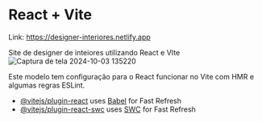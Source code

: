 # React + Vite

Link: https://designer-interiores.netlify.app

Site de designer de inteiores utilizando React e VIte
![Captura de tela 2024-10-03 135220](https://github.com/user-attachments/assets/56381321-ac7a-4d28-9772-3e10e7a8dcd8)

Este modelo tem configuração para o React funcionar no Vite com HMR e algumas regras ESLint.

- [@vitejs/plugin-react](https://github.com/vitejs/vite-plugin-react/blob/main/packages/plugin-react/README.md) uses [Babel](https://babeljs.io/) for Fast Refresh
- [@vitejs/plugin-react-swc](https://github.com/vitejs/vite-plugin-react-swc) uses [SWC](https://swc.rs/) for Fast Refresh
